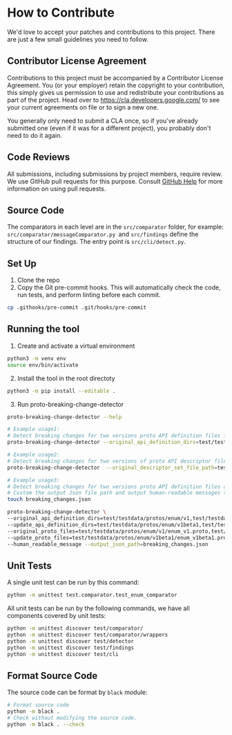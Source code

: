 # How to Contribute

We'd love to accept your patches and contributions to this project. There are just a few small guidelines you need to follow.

## Contributor License Agreement

Contributions to this project must be accompanied by a Contributor License
Agreement. You (or your employer) retain the copyright to your contribution,
this simply gives us permission to use and redistribute your contributions as
part of the project. Head over to <https://cla.developers.google.com/> to see
your current agreements on file or to sign a new one.

You generally only need to submit a CLA once, so if you've already submitted one
(even if it was for a different project), you probably don't need to do it
again.

## Code Reviews

All submissions, including submissions by project members, require review. We
use GitHub pull requests for this purpose. Consult
[GitHub Help](https://help.github.com/articles/about-pull-requests/) for more
information on using pull requests.

## Source Code

The comparators in each level are in the `src/comparator` folder, for example: `src/comparator/messageComparator.py `and `src/findings` define the structure of our findings.
The entry point is `src/cli/detect.py`.

## Set Up
1. Clone the repo
2. Copy the Git pre-commit hooks. This will automatically check the code, run tests, and perform linting before each commit.

```.sh
cp .githooks/pre-commit .git/hooks/pre-commit
```

## Running the tool

1. Create and activate a virtual environment

```.sh
python3 -m venv env
source env/bin/activate
```

2. Install the tool in the root directoty

```.sh
python3 -m pip install --editable .
```

3. Run proto-breaking-change-detector

```.sh
proto-breaking-change-detector --help

# Example usage1:
# Detect breaking changes for two versions proto API definition files in test/testdata/protos/enum
proto-breaking-change-detector --original_api_definition_dirs=test/testdata/protos/enum/v1 --update_api_definition_dirs=test/testdata/protos/enum/v1beta1 --original_proto_files=test/testdata/protos/enum/v1/enum_v1.proto --update_proto_files=test/testdata/protos/enum/v1beta1/enum_v1beta1.proto --human_readable_message

# Example usage2:
# Detect breaking changes for two versions of proto API descriptor files.
proto-breaking-change-detector  --original_descriptor_set_file_path=test/testdata/protos/enum/v1/enum_descriptor_set.pb --update_descriptor_set_file_path=test/testdata/protos/enum/v1beta1/enum_descriptor_set.pb --human_readable_message

# Example usage3:
# Detect breaking changes for two versions proto API definition files defined in two directories.
# Custom the output Json file path and output human-readable messages to console.
touch breaking_changes.json

proto-breaking-change-detector \
--original_api_definition_dirs=test/testdata/protos/enum/v1,test/testdata/protos/message/v1 \
--update_api_definition_dirs=test/testdata/protos/enum/v1beta1,test/testdata/protos/message/v1beta1 \
--original_proto_files=test/testdata/protos/enum/v1/enum_v1.proto,test/testdata/protos/message/v1/message_v1.proto \
--update_proto_files=test/testdata/protos/enum/v1beta1/enum_v1beta1.proto,test/testdata/protos/message/v1beta1/message_v1beta1.proto \
--human_readable_message --output_json_path=breaking_changes.json
```

## Unit Tests

A single unit test can be run by this command: 

```sh
python -m unittest test.comparator.test_enum_comparator
```

All unit tests can be run by the following commands, we have all components covered by unit tests: 

```sh
python -m unittest discover test/comparator/
python -m unittest discover test/comparator/wrappers
python -m unittest discover test/detector
python -m unittest discover test/findings
python -m unittest discover test/cli
```

## Format Source Code

The source code can be format by `black` module:

```.sh
# Format source code
python -m black .
# Check without modifying the source code.
python -m black . --check
```
